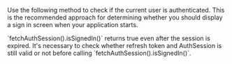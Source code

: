 Use the following method to check if the current user is authenticated.   This is the recommended approach for determining whether you should display a sign in screen when your application starts.

<amplify-callout>
`fetchAuthSession().isSignedIn()` returns true even after the session is expired. It's necessary to check whether refresh token and AuthSession is still valid or not before calling `fetchAuthSession().isSignedIn()`.
</amplify-callout>
<inline-fragment platform="android" src="~/lib/auth/fragments/android/check_authentication_state/10_checkSignInState.md"></inline-fragment>
